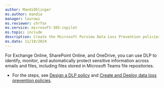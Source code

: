 ```yaml
---
author: MandiOhlinger
ms.author: mandia
manager: laurawi
ms.reviewer: chrfox
ms.service: microsoft-365-copilot
ms.topic: include
description: Create the Microsoft Purview Data Loss Prevention policies for Microsoft 365 Copilot.
ms.date: 11/19/2024
---
```


For Exchange Online, SharePoint Online, and OneDrive, you can use DLP to identify, monitor, and automatically protect sensitive information across emails and files, including files stored in Microsoft Teams file repositories.

- For the steps, see [Design a DLP policy](/purview/dlp-policy-design) and [Create and Deploy data loss prevention policies](/purview/dlp-create-deploy-policy).
